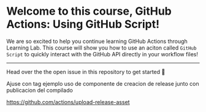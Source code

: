 # Welcome to this course, GitHub Actions: Using GitHub Script!

We are so excited to help you continue learning GitHub Actions through Learning Lab.  This course will show you how to use an aciton called `GitHub Script` to quickly interact with the GitHub API directly in your workflow files!

---

Head over the the open issue in this repository to get started :tada:

Ajuse con tag
ejemplo uso de componente de creacion de release junto con publicacion del compilado

https://github.com/actions/upload-release-asset
